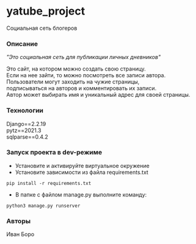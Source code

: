 # yatube_project
Социальная сеть блогеров
### Описание
*"Это социальная сеть для публикации личных дневников"*

Это сайт, на котором можно создать свою страницу.  
Если на нее зайти, то можно посмотреть все записи автора.  
Пользователи могут заходить на чужие страницы,  
подписываться на авторов и комментировать их записи.  
Автор может выбирать имя и уникальный адрес для своей страницы.   
### Технологии
Django==2.2.19  
pytz==2021.3  
sqlparse==0.4.2  
### Запуск проекта в dev-режиме
- Установите и активируйте виртуальное окружение
- Установите зависимости из файла requirements.txt
```
pip install -r requirements.txt
``` 
- В папке с файлом manage.py выполните команду:
```
python3 manage.py runserver
```
### Авторы
Иван Боро
